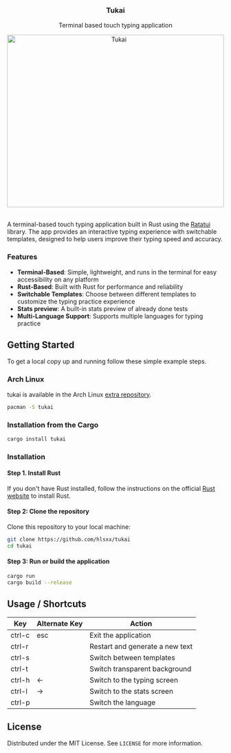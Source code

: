 <div align="center">
  <h3 align="center">Tukai</h3>

  <p align="center">
    Terminal based touch typing application
  </p>
</div>

<div align="center">
  <img src="https://github.com/hlsxx/tukai/blob/master/blob/example.gif" alt="Tukai" style="width:100%; max-height:400px" />
</div>

</br>

A terminal-based touch typing application built in Rust using the [Ratatui](https://github.com/ratatui/ratatui) library. The app provides an interactive typing experience with switchable templates, designed to help users improve their typing speed and accuracy.

### Features
- **Terminal-Based**: Simple, lightweight, and runs in the terminal for easy accessibility on any platform
- **Rust-Based**: Built with Rust for performance and reliability
- **Switchable Templates**: Choose between different templates to customize the typing practice experience
- **Stats preview**: A built-in stats preview of already done tests
- **Multi-Language Support**: Supports multiple languages for typing practice

## Getting Started

To get a local copy up and running follow these simple example steps.

### Arch Linux

tukai is available in the Arch Linux [extra repository](https://archlinux.org/packages/extra/x86_64/tukai/).

```sh
pacman -S tukai
```

### Installation from the Cargo
```sh
cargo install tukai

```
### Installation

#### Step 1. Install Rust
If you don't have Rust installed, follow the instructions on the official [Rust website](https://www.rust-lang.org/tools/install) to install Rust.

#### Step 2: Clone the repository

Clone this repository to your local machine:

```sh
git clone https://github.com/hlsxx/tukai
cd tukai
```
#### Step 3: Run or build the application
```sh
cargo run
cargo build --release
```

<!-- USAGE EXAMPLES -->
## Usage / Shortcuts

|  Key |  Alternate Key |  Action |
| ------------ | ------------ | ------------ |
|  ctrl-c  | esc  |  Exit the application |
|   ctrl-r |   |  Restart and generate a new text |
|   ctrl-s |   | Switch between templates  |
|   ctrl-t |   | Switch transparent background  |
|   ctrl-h  | ←  | Switch to the typing screen   |
|   ctrl-l  | → | Switch to the stats screen   |
|   ctrl-p |   | Switch the language |

<!-- LICENSE -->
## License

Distributed under the MIT License. See `LICENSE` for more information.

